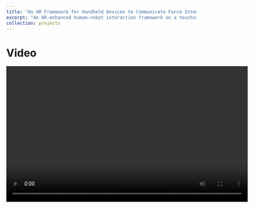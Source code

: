 ```yaml
---
title: "An AR Framework for Handheld Devices to Communicate Force Intent and Receive Visual-Force Feedback"
excerpt: "An AR‐enhanced human–robot interaction framework on a touchscreen tablet that uses a virtual arrow to convey and visualize users’ force intentions (location, direction, and magnitude) to a robot manipulator.<br/><img src='/images/ar-force.png'>"
collection: projects
---
```


Video
===

<video width="640" height="360" controls>
  <source src="{{ site.baseurl }}/media/AR-force.mp4" type="video/mp4">
  Your browser doesn’t support HTML5 video.
</video>